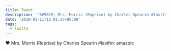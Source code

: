 ```yaml
---
title: Tweet
description: '"&#9829; Mrs. Morris (Reprise) by Charles Spearin #lastfm:  amazon: "'
date: '2010-01-11T12:01:17+00:00'
tags:
  - lastfm
---
```

&#9829; Mrs. Morris (Reprise) by Charles Spearin #lastfm:  amazon: 
